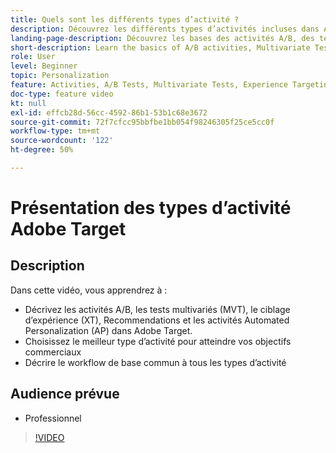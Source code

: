 ```yaml
---
title: Quels sont les différents types d’activité ?
description: Découvrez les différents types d’activités incluses dans Adobe Target et comment elles peuvent vous aider à atteindre vos objectifs. Regardez cette vidéo pour découvrir les principes de base des activités A/B, des tests multivariés (MVT), des activités de ciblage dʼexpérience (XT), de Recommendations et des activités Automated Personalization (AP).
landing-page-description: Découvrez les bases des activités A/B, des tests multivariés, du ciblage d’expérience, de Recommendations et des activités Automated Personalization.
short-description: Learn the basics of A/B activities, Multivariate Tests, Experience Targeting activities, Recommendations, and Automated Personalization activities.
role: User
level: Beginner
topic: Personalization
feature: Activities, A/B Tests, Multivariate Tests, Experience Targeting, Recommendations, Automated Personalization, Visual Experience Composer (VEC)
doc-type: feature video
kt: null
exl-id: effcb28d-56cc-4592-86b1-53b1c68e3672
source-git-commit: 72f7cfcc95bbfbe1bb054f98246305f25ce5cc0f
workflow-type: tm+mt
source-wordcount: '122'
ht-degree: 50%

---
```


# Présentation des types d’activité Adobe Target

## Description

Dans cette vidéo, vous apprendrez à :

* Décrivez les activités A/B, les tests multivariés (MVT), le ciblage d’expérience (XT), Recommendations et les activités Automated Personalization (AP) dans Adobe Target.
* Choisissez le meilleur type d’activité pour atteindre vos objectifs commerciaux
* Décrire le workflow de base commun à tous les types d’activité

## Audience prévue

* Professionnel

>[!VIDEO](https://video.tv.adobe.com/v/17386/?quality=12)
